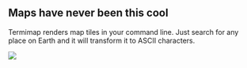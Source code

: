 ## Maps have never been this cool

Termimap renders map tiles in your command line. Just search for any place on Earth and it will transform it to ASCII characters.

![](http://giant.gfycat.com/SoupyShorttermBullfrog.gif)
